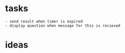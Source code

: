# tasks
    - send result when timer is expired
    - display question when message for this is recieved
# ideas
